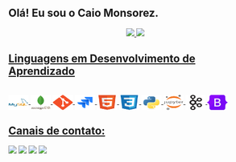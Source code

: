 

## Olá! Eu sou o Caio Monsorez.
<div align="center">
  <a href="https://github.com/CaioMonsorez">
  <img height="150em" src="https://github-readme-stats.vercel.app/api?username=CaioMonsorez&show_icons=true&theme=dracula&include_all_commits=true&count_private=true"/>
  <img height="150em" src="https://github-readme-stats.vercel.app/api/top-langs/?username=CaioMonsorez&layout=compact&langs_count=7&theme=dracula"/>
</div>
  
 ## Linguagens em Desenvolvimento de Aprendizado
<div style="display: inline_block"><br>
  <img align="center" alt="Caio-sql" height="30" width="40" src="https://raw.githubusercontent.com/devicons/devicon/master/icons/mysql/mysql-original-wordmark.svg">
  <img align="center" alt="Caio-mongo" height="30" width="40" src="https://raw.githubusercontent.com/devicons/devicon/master/icons/mongodb/mongodb-original-wordmark.svg">
  <img align="center" alt="Caio-git" height="30" width="40" src="https://raw.githubusercontent.com/devicons/devicon/master/icons/git/git-original.svg">
  <img align="center" alt="Caio-jira" height="30" width="40" src="https://raw.githubusercontent.com/devicons/devicon/master/icons/jira/jira-original.svg">
  <img align="center" alt="Caio-html" height="30" width="40" src="https://raw.githubusercontent.com/devicons/devicon/master/icons/html5/html5-original.svg">
  <img align="center" alt="Rafa-CSS" height="30" width="40" src="https://raw.githubusercontent.com/devicons/devicon/master/icons/css3/css3-original.svg">
  <img align="center" alt="Caio-Python" height="30" width="40" src="https://raw.githubusercontent.com/devicons/devicon/master/icons/python/python-original.svg">
  <img align="center" alt="Caio-Jupyter" height="30" width="40" src="https://raw.githubusercontent.com/devicons/devicon/master/icons/jupyter/jupyter-original-wordmark.svg">
  <img align="center" alt="Caio-apache" height="30" width="40" src="https://raw.githubusercontent.com/devicons/devicon/master/icons/apachekafka/apachekafka-original.svg">
  <img align="center" alt="Caio-apache" height="30" width="40" src="https://raw.githubusercontent.com/devicons/devicon/master/icons/bootstrap/bootstrap-original.svg">
  
  
  ## Canais de contato:
 
  <a href="https://instagram.com/caiomonsorez" target="_blank"><img src="https://img.shields.io/badge/-Instagram-%23E4405F?style=for-the-badge&logo=instagram&logoColor=white" target="_blank"></a>
 	<a href="https://www.twitch.tv/caitomondet" target="_blank"><img src="https://img.shields.io/badge/Twitch-9146FF?style=for-the-badge&logo=twitch&logoColor=white" target="_blank"></a>
  <a href = "mailto:caio.monsoress@gmail.com"><img src="https://img.shields.io/badge/-Gmail-%23333?style=for-the-badge&logo=gmail&logoColor=white" target="_blank"></a>
  <a href="https://www.linkedin.com/in/caiomonsorez" target="_blank"><img src="https://img.shields.io/badge/-LinkedIn-%230077B5?style=for-the-badge&logo=linkedin&logoColor=white" target="_blank"></a> 
 
 
 
</div>
<!--
**CaioMonsorez/CaioMonsorez** is a ✨ _special_ ✨ repository because its `README.md` (this file) appears on your GitHub profile.

- 🔭 I’m currently working on my personal project ITBOOK
- 🌱 I’m currently learning JavaScript, CSS, MySQL, HTML and Bootstrap 4
- 👯 I’m looking to collaborate on HTML, CSS and Bootstrap 4
- 🤔 I’m looking for help with Python and Django


